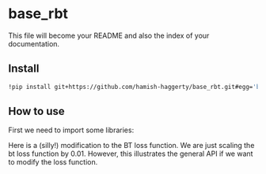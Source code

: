 base_rbt
================

<!-- WARNING: THIS FILE WAS AUTOGENERATED! DO NOT EDIT! -->

This file will become your README and also the index of your
documentation.

## Install

``` sh
!pip install git+https://github.com/hamish-haggerty/base_rbt.git#egg='base_rbt'
```

## How to use

First we need to import some libraries:

Here is a (silly!) modification to the BT loss function. We are just
scaling the bt loss function by $0.01$. However, this illustrates the
general API if we want to modify the loss function.
